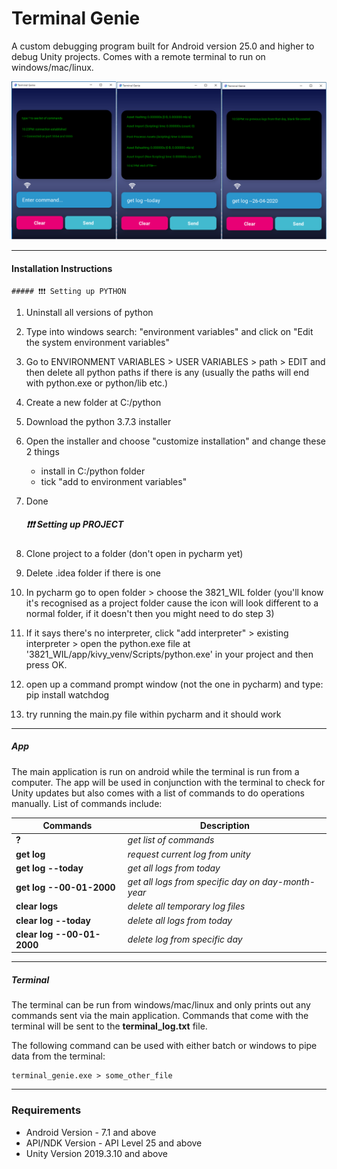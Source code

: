 # Terminal Genie
A custom debugging program built for Android version 25.0 and higher to debug Unity projects.
Comes with a remote terminal to run on windows/mac/linux.

![Image](./app/ui/screenshots/readme.PNG)

---

#### Installation Instructions

    ##### ❗❗❗ Setting up PYTHON

1. Uninstall all versions of python
2. Type into windows search: "environment variables" and click on "Edit the system environment variables"
3. Go to ENVIRONMENT VARIABLES > USER VARIABLES > path > EDIT and then delete all python paths if there is any
   (usually the paths will end with python.exe or python/lib etc.)
4. Create a new folder at C:/python
5. Download the python 3.7.3 installer
6. Open the installer and choose "customize installation" and change these 2 things
    - install in C:/python folder
    - tick "add to environment variables"
7. Done


    ##### ❗❗❗ Setting up PROJECT

1. Clone project to a folder (don't open in pycharm yet)
2. Delete .idea folder if there is one
3. In pycharm go to open folder > choose the 3821_WIL folder
   (you'll know it's recognised as a project folder cause the icon will look
    different to a normal folder, if it doesn't then you might need to do step 3)
4. If it says there's no interpreter, click
   "add interpreter" > existing interpreter > open the python.exe file at
   '3821_WIL/app/kivy_venv/Scripts/python.exe' in your project and then press OK.
5. open up a command prompt window (not the one in pycharm) and type: pip install watchdog
6. try running the main.py file within pycharm and it should work

---

##### App
The main application is run on android while the terminal is run from a computer. 
The app will be used in conjunction with the terminal to check for Unity updates but also 
comes with a list of commands to do operations manually. List of commands include:

| Commands                   | Description                                            |
|----------------------------|--------------------------------------------------------|
| __?__                      | *get list of commands*                                   |
| __get log__                | *request current log from unity*                         |
| __get log --today__        | *get all logs from today*                                |
| __get log --00-01-2000__   | *get all logs from specific day on *day-month-year**     |
| __clear logs__             | *delete all temporary log files*                         |
| __clear log --today__      | *delete all logs from today*                             |
| __clear log --00-01-2000__ | *delete log from specific day*                           |

---
##### Terminal
The terminal can be run from windows/mac/linux and only prints out any commands sent via the main
application. Commands that come with the terminal will be sent to the **terminal_log.txt** 
file.

The following command can be used with either batch or windows to pipe data
from the terminal:
```shell script
terminal_genie.exe > some_other_file
```

---
### Requirements
* Android Version - 7.1 and above
* API/NDK Version - API Level 25 and above
* Unity Version 2019.3.10 and above

